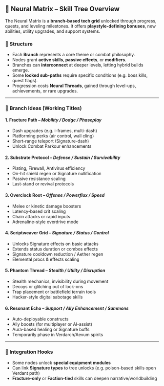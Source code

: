 ## 🧠 **Neural Matrix** – Skill Tree Overview

The Neural Matrix is a **branch-based tech grid** unlocked through progress, quests, and leveling milestones. It offers **playstyle-defining bonuses**, new abilities, utility upgrades, and support systems.

### 🔀 Structure

* Each **Branch** represents a core theme or combat philosophy.
* Nodes grant **active skills**, **passive effects**, or **modifiers**.
* Branches can **interconnect** at deeper levels, letting hybrid builds emerge.
* Some **locked sub-paths** require specific conditions (e.g. boss kills, quest flags).
* Progression costs **Neural Threads**, gained through level-ups, achievements, or rare upgrades.

---

### 🌿 **Branch Ideas (Working Titles)**

#### 1. **Fracture Path** – *Mobility / Dodge / Phaseplay*

* Dash upgrades (e.g. i-frames, multi-dash)
* Platforming perks (air control, wall cling)
* Short-range teleport (Signature-dash)
* Unlock Combat Parkour enhancements

#### 2. **Substrate Protocol** – *Defense / Sustain / Survivability*

* Plating, Firewall, Antivirus efficiency
* On-hit shield regen or Signature nullification
* Passive resistance scaling
* Last-stand or revival protocols

#### 3. **Overclock Root** – *Offense / Powerflux / Speed*

* Melee or kinetic damage boosters
* Latency-based crit scaling
* Chain attacks or rapid inputs
* Adrenaline-style overdrive mode

#### 4. **Scriptweaver Grid** – *Signature / Status / Control*

* Unlocks Signature effects on basic attacks
* Extends status duration or combos effects
* Signature cooldown reduction / Aether regen
* Elemental procs & effects scaling

#### 5. **Phantom Thread** – *Stealth / Utility / Disruption*

* Stealth mechanics, invisibility during movement
* Decoys or glitching out of lock-ons
* Trap placement or battlefield terrain tools
* Hacker-style digital sabotage skills

#### 6. **Resonant Echo** – *Support / Ally Enhancement / Summons*

* Auto-deployable constructs
* Ally boosts (for multiplayer or AI-assist)
* Aura-based healing or Signature buffs
* Temporarily phase in Verdarch/Aevum spirits

---

### 🧩 Integration Hooks

* Some nodes unlock **special equipment modules**
* Can link **Signature types** to tree unlocks (e.g. poison-based skills open Verdant path)
* **Fracture-only** or **Faction-tied** skills can deepen narrative/worldbuilding
